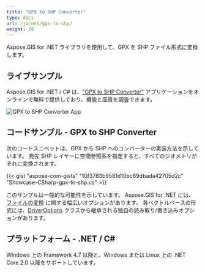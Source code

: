 ```yaml
---
title: "GPX to SHP Converter"
type: docs
url: /ja/net/gpx-to-shp/
weight: 70
---
```


Aspose.GIS for .NET ライブラリを使用して、GPX を SHP ファイル形式に変換します。

## **ライブサンプル**

Aspose.GIS for .NET / C# は、["GPX to SHP Converter"](https://products.aspose.app/gis/conversion/gpx-to-shp) アプリケーションをオンラインで無料で提供しており、機能と品質を調査できます。

![GPX to SHP Converter App](conversion.png)

## **コードサンプル - GPX to SHP Converter**

次のコードスニペットは、GPX から SHP へのコンバーターの実装方法を示しています。 宛先 SHP レイヤーに空間参照系を指定すると、すべてのジオメトリがそれに変換されます。

{{< gist "aspose-com-gists" "10f3783b9581d10bc69dbada42705d2c" "Showcase-CSharp-gpx-to-shp.cs" >}}

このサンプルは一般的な可能性を示しています。 Aspose.GIS for .NET には、[ファイルの変換](https://docs.aspose.com/gis/net/vector-layers/) に関する幅広いオプションがあります。 各ベクトルベースの形式には、[DriverOptions](https://reference.aspose.com/gis/net/aspose.gis/driveroptions) クラスから継承される独自の読み取り/書き込みオプションがあります。

## **プラットフォーム - .NET / C#**

Windows 上の Framework 4.7 以降と、Windows または Linux 上の .NET Core 2.0 以降をサポートしています。
